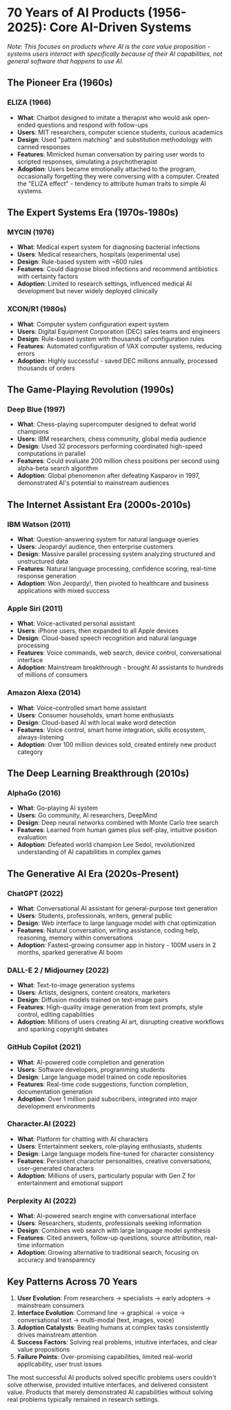 # 70 Years of AI Products (1956-2025): Core AI-Driven Systems

*Note: This focuses on products where AI is the core value proposition - systems users interact with specifically because of their AI capabilities, not general software that happens to use AI.*

## **The Pioneer Era (1960s)**

### **ELIZA (1966)**

- **What**: Chatbot designed to imitate a therapist who would ask open-ended questions and respond with follow-ups
- **Users**: MIT researchers, computer science students, curious academics
- **Design**: Used "pattern matching" and substitution methodology with canned responses
- **Features**: Mimicked human conversation by pairing user words to scripted responses, simulating a psychotherapist
- **Adoption**: Users became emotionally attached to the program, occasionally forgetting they were conversing with a computer. Created the "ELIZA effect" - tendency to attribute human traits to simple AI systems.

## **The Expert Systems Era (1970s-1980s)**

### **MYCIN (1976)**

- **What**: Medical expert system for diagnosing bacterial infections
- **Users**: Medical researchers, hospitals (experimental use)
- **Design**: Rule-based system with ~600 rules
- **Features**: Could diagnose blood infections and recommend antibiotics with certainty factors
- **Adoption**: Limited to research settings, influenced medical AI development but never widely deployed clinically

### **XCON/R1 (1980s)**

- **What**: Computer system configuration expert system
- **Users**: Digital Equipment Corporation (DEC) sales teams and engineers
- **Design**: Rule-based system with thousands of configuration rules
- **Features**: Automated configuration of VAX computer systems, reducing errors
- **Adoption**: Highly successful - saved DEC millions annually, processed thousands of orders

## **The Game-Playing Revolution (1990s)**

### **Deep Blue (1997)**

- **What**: Chess-playing supercomputer designed to defeat world champions
- **Users**: IBM researchers, chess community, global media audience
- **Design**: Used 32 processors performing coordinated high-speed computations in parallel
- **Features**: Could evaluate 200 million chess positions per second using alpha-beta search algorithm
- **Adoption**: Global phenomenon after defeating Kasparov in 1997, demonstrated AI's potential to mainstream audiences

## **The Internet Assistant Era (2000s-2010s)**

### **IBM Watson (2011)**

- **What**: Question-answering system for natural language queries
- **Users**: Jeopardy! audience, then enterprise customers
- **Design**: Massive parallel processing system analyzing structured and unstructured data
- **Features**: Natural language processing, confidence scoring, real-time response generation
- **Adoption**: Won Jeopardy!, then pivoted to healthcare and business applications with mixed success

### **Apple Siri (2011)**

- **What**: Voice-activated personal assistant
- **Users**: iPhone users, then expanded to all Apple devices
- **Design**: Cloud-based speech recognition and natural language processing
- **Features**: Voice commands, web search, device control, conversational interface
- **Adoption**: Mainstream breakthrough - brought AI assistants to hundreds of millions of consumers

### **Amazon Alexa (2014)**

- **What**: Voice-controlled smart home assistant
- **Users**: Consumer households, smart home enthusiasts
- **Design**: Cloud-based AI with local wake word detection
- **Features**: Voice control, smart home integration, skills ecosystem, always-listening
- **Adoption**: Over 100 million devices sold, created entirely new product category

## **The Deep Learning Breakthrough (2010s)**

### **AlphaGo (2016)**

- **What**: Go-playing AI system
- **Users**: Go community, AI researchers, DeepMind
- **Design**: Deep neural networks combined with Monte Carlo tree search
- **Features**: Learned from human games plus self-play, intuitive position evaluation
- **Adoption**: Defeated world champion Lee Sedol, revolutionized understanding of AI capabilities in complex games

## **The Generative AI Era (2020s-Present)**

### **ChatGPT (2022)**

- **What**: Conversational AI assistant for general-purpose text generation
- **Users**: Students, professionals, writers, general public
- **Design**: Web interface to large language model with chat optimization
- **Features**: Natural conversation, writing assistance, coding help, reasoning, memory within conversations
- **Adoption**: Fastest-growing consumer app in history - 100M users in 2 months, sparked generative AI boom

### **DALL-E 2 / Midjourney (2022)**

- **What**: Text-to-image generation systems
- **Users**: Artists, designers, content creators, marketers
- **Design**: Diffusion models trained on text-image pairs
- **Features**: High-quality image generation from text prompts, style control, editing capabilities
- **Adoption**: Millions of users creating AI art, disrupting creative workflows and sparking copyright debates

### **GitHub Copilot (2021)**

- **What**: AI-powered code completion and generation
- **Users**: Software developers, programming students
- **Design**: Large language model trained on code repositories
- **Features**: Real-time code suggestions, function completion, documentation generation
- **Adoption**: Over 1 million paid subscribers, integrated into major development environments

### **Character.AI (2022)**

- **What**: Platform for chatting with AI characters
- **Users**: Entertainment seekers, role-playing enthusiasts, students
- **Design**: Large language models fine-tuned for character consistency
- **Features**: Persistent character personalities, creative conversations, user-generated characters
- **Adoption**: Millions of users, particularly popular with Gen Z for entertainment and emotional support

### **Perplexity AI (2022)**

- **What**: AI-powered search engine with conversational interface
- **Users**: Researchers, students, professionals seeking information
- **Design**: Combines web search with large language model synthesis
- **Features**: Cited answers, follow-up questions, source attribution, real-time information
- **Adoption**: Growing alternative to traditional search, focusing on accuracy and transparency

## **Key Patterns Across 70 Years**

1. **User Evolution**: From researchers → specialists → early adopters → mainstream consumers
2. **Interface Evolution**: Command line → graphical → voice → conversational text → multi-modal (text, images, voice)
3. **Adoption Catalysts**: Beating humans at complex tasks consistently drives mainstream attention
4. **Success Factors**: Solving real problems, intuitive interfaces, and clear value propositions
5. **Failure Points**: Over-promising capabilities, limited real-world applicability, user trust issues

The most successful AI products solved specific problems users couldn't solve otherwise, provided intuitive interfaces, and delivered consistent value. Products that merely demonstrated AI capabilities without solving real problems typically remained in research settings.